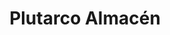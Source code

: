 ---
title: "Plutarco Almacén"
url: /ciudad-autonoma-de-buenos-aires/plutarco-almacen/
shop: Supermarkt
---